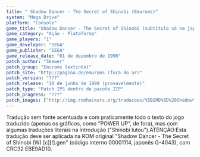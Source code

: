 ```yaml
---
title: " Shadow Dancer - The Secret of Shinobi (Emuroms)"
system: "Mega Drive"
platform: "Console"
game_title: "Shadow Dancer - The Secret of Shinobi (subtítulo só na japonesa)"
game_category: "Ação - Plataforma"
game_players: "1"
game_developer: "SEGA"
game_publisher: "SEGA"
game_release_date: "01 de dezembro de 1990"
patch_author: "Skewer"
patch_group: "Emuroms (extinto)"
patch_site: "http://pagina.de/emuroms (fora do ar)"
patch_version: "???"
patch_release: "10 de junho de 1999 (provavelmente)"
patch_type: "Patch IPS dentro de pacote ZIP"
patch_progress: "???"
patch_images: ["http://img.romhackers.org/traducoes/%5BSMD%5D%20Shadow%20Dancer%20-%20The%20Secret%20of%20Shinobi%20-%20Emuroms%20-%201.png","http://img.romhackers.org/traducoes/%5BSMD%5D%20Shadow%20Dancer%20-%20The%20Secret%20of%20Shinobi%20-%20Emuroms%20-%202.png","http://img.romhackers.org/traducoes/%5BSMD%5D%20Shadow%20Dancer%20-%20The%20Secret%20of%20Shinobi%20-%20Emuroms%20-%203.png"]
---
```

Tradução sem fonte acentuada e com praticamente todo o texto do jogo traduzido (apenas os gráficos, como "POWER UP", de fora), mas com algumas traduções literais na introdução ("Shinobi lutou").ATENÇÃO:Esta tradução deve ser aplicada na ROM original "Shadow Dancer - The Secret of Shinobi (W) [c][!].gen" (código interno 00001114, japonês G-4043), com CRC32 EBE9AD10.
